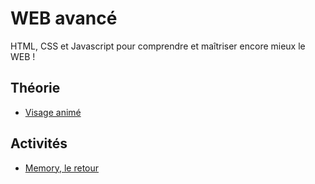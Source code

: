 # WEB avancé

HTML, CSS et Javascript pour comprendre et maîtriser encore mieux le WEB !

## Théorie
- [Visage animé](../supports/web2-visage.md)

## Activités
- [Memory, le retour](https://vscodeedu.com/courses/memory-matrix)